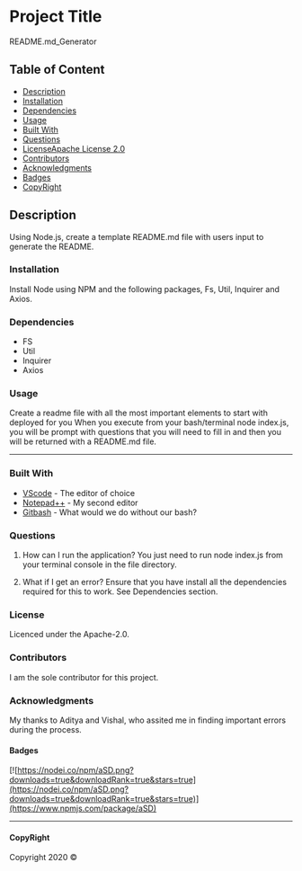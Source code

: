 
# Project Title

README.md_Generator

## Table of Content

- [Description](#description)
- [Installation](#installation)
- [Dependencies](#dependencies)
- [Usage](#usage)
- [Built With](#built-with)
- [Questions](#questions)
- [LicenseApache License 2.0](#licenseapache-license-20)
- [Contributors](#contributors)
- [Acknowledgments](#acknowledgments)
- [Badges](#badges)
- [CopyRight](#copyright)

## Description

Using Node.js, create a template README.md file with users input to generate the README.

### Installation

Install Node using NPM and the following packages,
Fs, Util, Inquirer and Axios.

### Dependencies

- FS
- Util
- Inquirer
- Axios

### Usage

Create a readme file with all the most important elements to start with deployed for you
When you execute from your bash/terminal node index.js, you will be prompt with
questions that you will need to fill in and then you will be returned with a README.md file.

---

### Built With

- [VScode](https://code.visualstudio.com/) - The editor of choice
- [Notepad++](https://notepad-plus-plus.org/) - My second editor
- [Gitbash](https://gitforwindows.org/) - What would we do without our bash?

### Questions

1. How can I run the application?
You just need to run node index.js from your terminal console in the file directory.

2. What if I get an error?
Ensure that you have install all the dependencies required for this to work. 
See Dependencies section.

### License

Licenced under the Apache-2.0. 

### Contributors

I am the sole contributor for this project.

### Acknowledgments

My thanks to Aditya and Vishal, who assited me in finding important errors during the process. 

#### Badges

[![https://nodei.co/npm/aSD.png?downloads=true&downloadRank=true&stars=true](https://nodei.co/npm/aSD.png?downloads=true&downloadRank=true&stars=true)](https://www.npmjs.com/package/aSD)

---

#### CopyRight

Copyright 2020 &copy;
